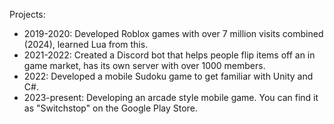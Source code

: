 Projects:
- 2019-2020: Developed Roblox games with over 7 million visits combined (2024), learned Lua from this.
- 2021-2022: Created a Discord bot that helps people flip items off an in game market, has its own server with over 1000 members.
- 2022: Developed a mobile Sudoku game to get familiar with Unity and C#.
- 2023-present: Developing an arcade style mobile game. You can find it as "Switchstop" on the Google Play Store.

<!---
hydraxic/hydraxic is a ✨ special ✨ repository because its `README.md` (this file) appears on your GitHub profile.
You can click the Preview link to take a look at your changes.
--->
